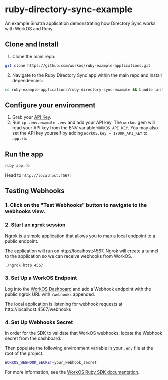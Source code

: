 # ruby-directory-sync-example

An example Sinatra application demonstrating how Directory Sync works with WorkOS and Ruby.

## Clone and Install

1. Clone the main repo:

```sh
git clone https://github.com/workos/ruby-example-applications.git
```

2. Navigate to the Ruby Directory Sync app within the main repo and install dependencies:

```sh
cd ruby-example-applications/ruby-directory-sync-example && bundle install
```

## Configure your environment

1. Grab your [API Key](https://dashboard.workos.com/api-keys).
2. Run `cp .env.example .env` and add your API key. The `workos` gem will read your API key from the ENV variable `WORKOS_API_KEY`. You may also set the API key yourself by adding `WorkOS.key = $YOUR_API_KEY` to `app.rb`.

## Run the app

```sh
ruby app.rb
```

Head to `http://localhost:4567`!

## Testing Webhooks

### 1. Click on the "Test Webhooks" button to navigate to the webhooks view.


### 2. Start an `ngrok` session

[Ngrok](https://ngrok.com/) is a simple application that allows you to map a local endpoint to a public endpoint.

The application will run on http://localhost:4567. Ngrok will create a tunnel to the application so we can receive webhooks from WorkOS.

```sh
./ngrok http 4567
```

### 3. Set Up a WorkOS Endpoint

Log into the [WorkOS Dashboard](https://dashboard.workos.com/webhooks) and add a Webhook endpoint with the public ngrok URL with `/webhooks` appended.

The local application is listening for webhook requests at http://localhost:4567/webhooks

### 4. Set Up Webhooks Secret

In order for the SDK to validate that WorkOS webhooks, locate the Webhook secret from the dashboard.

Then populate the following environment variable in your `.env` file at the root of the project.

```sh
WORKOS_WEBHOOK_SECRET=your_webhook_secret
```

For more information, see the [WorkOS Ruby SDK documentation](https://docs.workos.com/sdk/ruby).
